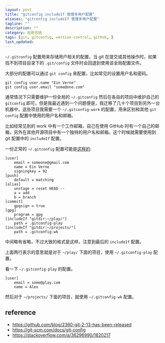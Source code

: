 ```yaml
---
layout: post
title: "gitconfig includeIf 管理多用户配置"
aliases: "gitconfig includeIf 管理多用户配置"
tagline: ""
description: ""
category: 经验总结
tags: [git, gitconfig, version-control, github, ]
last_updated:
---
```


`~/.gitconfig` 配置用来存储用户相关的配置，当 git 在提交或其他操作时，如果找不到项目目录下的 `.git/config` 文件时会回退到使用该全局配置文件。

大部分的配置可以通过 `git config` 来配置，比如常见的设置用户名和密码。

```
git config user.name "Ein Verne"
git config user.email "some@one.com"
```

通常情况下只需要维护一份全局的 `~/.gitconfig` 然后在各自的项目中维护自己的 `gitconfig` 即可，但是我最近遇到一个问题便是，我迁移了几十个项目到另外一台机器中，这些项目我需要一个 `~/.gitconfig-work` 的配置，用来区别和其他 `git config` 配置中使用的用户名和邮箱。

比如经常见到的 work 中有一个工作邮箱，自己在使用 GitHub 时有一个自己的邮箱，另外在其他开源项目中有一个独特的用户名和邮箱。这个时候就需要使用到 git 配置中的 `includeIf` 配置。

一份正常的 `~/.gitconfig` 配置可能是[这样的](https://github.com/einverne/dotfiles/blob/master/git/global.gitconfig):

```
[user]
	email = someone@gmail.com
	name = Ein Verne
	signingkey = 92
[push]
	default = matching
[alias]
	unstage = reset HEAD --
	a = add
	b = branch
[commit]
    gpgsign = true
[gpg]
    program = gpg
[includeIf "gitdir:~/play/"]
    path = .gitconfig-play
[includeIf "gitdir:~/projects/"]
    path = .gitconfig-wk
```

中间略有省略，不过大致的格式是这样。注意到最后的 `includeIf` 配置。

上面两行表示的意思就是对于 `~/play/` 下面的项目，使用 `~/.gitconfig-play` 配置。

看一下 `~/.gitconfig-play` 的配置。

```
[user]
	email = some@play.com
	name = Alex
```

然后对于 `~/projects/` 下面的项目，就使用 `~/.gitconfig-wk` 配置。

## reference

- <https://github.com/blog/2360-git-2-13-has-been-released>
- <https://git-scm.com/docs/git-config>
- <https://stackoverflow.com/a/36296990/1820217>

